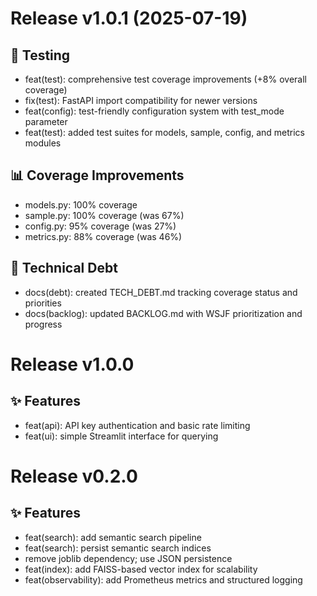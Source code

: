 # Release v1.0.1 (2025-07-19)

## 🧪 Testing
- feat(test): comprehensive test coverage improvements (+8% overall coverage)
- fix(test): FastAPI import compatibility for newer versions
- feat(config): test-friendly configuration system with test_mode parameter
- feat(test): added test suites for models, sample, config, and metrics modules

## 📊 Coverage Improvements
- models.py: 100% coverage
- sample.py: 100% coverage (was 67%)
- config.py: 95% coverage (was 27%)
- metrics.py: 88% coverage (was 46%)

## 🔧 Technical Debt
- docs(debt): created TECH_DEBT.md tracking coverage status and priorities
- docs(backlog): updated BACKLOG.md with WSJF prioritization and progress

# Release v1.0.0

## ✨ Features
- feat(api): API key authentication and basic rate limiting
- feat(ui): simple Streamlit interface for querying

# Release v0.2.0

## ✨ Features
- feat(search): add semantic search pipeline
- feat(search): persist semantic search indices
- remove joblib dependency; use JSON persistence
- feat(index): add FAISS-based vector index for scalability
- feat(observability): add Prometheus metrics and structured logging
